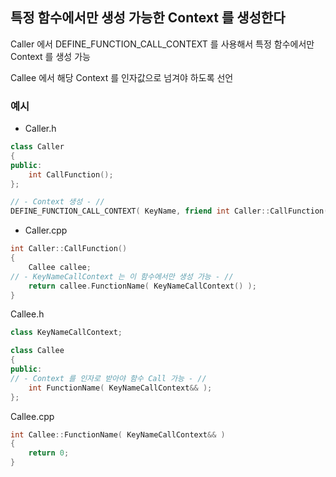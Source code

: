 ## 특정 함수에서만 생성 가능한 Context 를 생성한다

Caller 에서 DEFINE_FUNCTION_CALL_CONTEXT 를 사용해서 특정 함수에서만 Context 를 생성 가능

Callee 에서 해당 Context 를 인자값으로 넘겨야 하도록 선언

### 예시

 - Caller.h
```c++
class Caller
{
public:
	int CallFunction();
};

// - Context 생성 - //
DEFINE_FUNCTION_CALL_CONTEXT( KeyName, friend int Caller::CallFunction(); )
```

 - Caller.cpp
```c++
int Caller::CallFunction()
{
	Callee callee;
// - KeyNameCallContext 는 이 함수에서만 생성 가능 - //
	return callee.FunctionName( KeyNameCallContext() );
}
```

Callee.h
```c++
class KeyNameCallContext;

class Callee
{
public:
// - Context 를 인자로 받아야 함수 Call 가능 - //
	int FunctionName( KeyNameCallContext&& );
};
```

Callee.cpp
```c++
int Callee::FunctionName( KeyNameCallContext&& )
{
	return 0;
}

```
